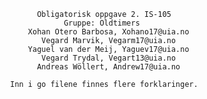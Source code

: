                         Obligatorisk oppgave 2. IS-105
                              Gruppe: Oldtimers
                      Xohan Otero Barbosa, Xohano17@uia.no
                         Vegard Marvik, Vegarm17@uia.no
                      Yaguel van der Meij, Yaguev17@uia.no
                         Vegard Trydal, Vegart13@uia.no
                        Andreas Wöllert, Andrew17@uia.no
                        
                  Inn i go filene finnes flere forklaringer.
